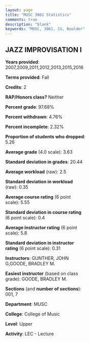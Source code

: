 ```yaml
---
layout: page
title: "MUSC 3061 Statistics"
comments: true
description: "blank"
keywords: "MUSC, 3061, CU, Boulder"
--- 
```

<head>
<script src="https://ajax.googleapis.com/ajax/libs/jquery/2.1.3/jquery.min.js"></script>
<script src="https://dl.dropboxusercontent.com/s/pc42nxpaw1ea4o9/highcharts.js?dl=0"></script>
<!-- <script src="../assets/js/highcharts.js"></script> -->
<style type="text/css">@font-face {
	font-family: "Bebas Neue";
	src: url(https://www.filehosting.org/file/details/544349/BebasNeue%20Regular.otf) format("opentype");
	}
	h1.Bebas { 
		font-family: "Bebas Neue", Verdana, Tahoma;
	}
</style>
</head>
<body>
	<div id="container" style="float: right; width: 45%; height: 88%; margin-left: 2.5%; margin-right: 2.5%;"></div>
	<script language="JavaScript">
		$(document).ready(function() {
		var chart = {type: 'column'};
		var title = {text: 'Grade Distribution'};
		var xAxis = {categories: ['A','B','C','D','F'],crosshair: true};
		var yAxis = {min: 0,title: {text: 'Percentage'}};
		var tooltip = {headerFormat: '<center><b><span style="font-size:20px">{point.key}</span></b></center>',
		               pointFormat: '<td style="padding:0"><b>{point.y:.1f}%</b></td>',
		               footerFormat: '</table>',shared: true,useHTML: true};
		var plotOptions = {column: {pointPadding: 0.0,borderWidth: 0}};  
		var credits = {enabled: false};var series= [{name: 'Percent',data: [71.59,22.73,5.68,0.0,0.0,]}];
		var json = {};
		json.chart = chart;
		json.title = title;
		json.tooltip = tooltip;
		json.xAxis = xAxis;
		json.yAxis = yAxis;  
		json.series = series;
		json.plotOptions = plotOptions;  
		json.credits = credits;
		$('#container').highcharts(json);
	});
	</script>
</body>
			   
## JAZZ IMPROVISATION I

**Years provided**: 2007,2009,2011,2012,2013,2015,2016

**Terms provided**: Fall

**Credits**: 2

**RAP/Honors class?** Neither

**Percent grade**: 97.68%

**Percent withdrawn**: 4.76%

**Percent incomplete**: 2.32%

**Proportion of students who dropped**: 5.26

**Average grade** (4.0 scale): 3.63

**Standard deviation in grades**: 20.44

**Average workload** (raw): 2.5

**Standard deviation in workload** (raw): 0.35

**Average course rating** (6 point scale): 5.55

**Standard deviation in course rating** (6 point scale): 0.4

**Average instructor rating** (6 point scale): 5.8

**Standard deviation in instructor rating** (6 point scale): 0.31

**Instructors**: GUNTHER, JOHN G,GOODE, BRADLEY M.

**Easiest instructor** (based on class grade): GOODE, BRADLEY M.

**Sections** (and **number of sections**): 001, 7

**Department**: MUSC

**College**: College of Music

**Level**: Upper

**Activity**: LEC - Lecture